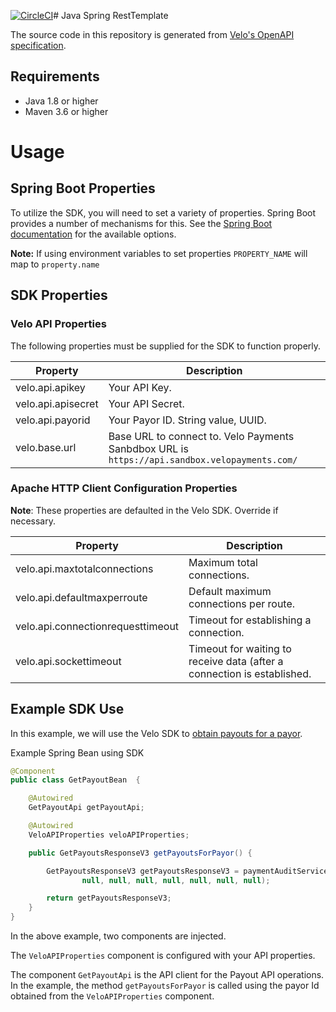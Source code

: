 [![CircleCI](https://circleci.com/gh/velopaymentsapi/java-spring-resttemplate/tree/v2.21.svg?style=svg)](https://circleci.com/gh/velopaymentsapi/java-spring-resttemplate/tree/v2.21)# Java Spring RestTemplate

The source code in this repository is generated from [Velo's OpenAPI specification](https://github.com/velopaymentsapi/VeloOpenApi).

## Requirements 
* Java 1.8 or higher
* Maven 3.6 or higher

# Usage 
## Spring Boot Properties 
To utilize the SDK, you will need to set a variety of properties. Spring Boot provides a number of mechanisms for this.
See the [Spring Boot documentation](https://docs.spring.io/spring-boot/docs/current/reference/html/spring-boot-features.html#boot-features-external-config) for the available options.

**Note:** If using environment variables to set properties `PROPERTY_NAME` will map to `property.name`

## SDK Properties
### Velo API Properties  
The following properties must be supplied for the SDK to function properly. 

| Property | Description | 
| -------- | ----------- |
| velo.api.apikey | Your API Key. |
| velo.api.apisecret | Your API Secret. |
| velo.api.payorid | Your Payor ID. String value, UUID. |
| velo.base.url | Base URL to connect to. Velo Payments Sanbdbox URL is `https://api.sandbox.velopayments.com/`|

### Apache HTTP Client Configuration Properties
**Note**: These properties are defaulted in the Velo SDK. Override if necessary.

| Property | Description | 
| -------- | ----------- |
| velo.api.maxtotalconnections | Maximum total connections. |
| velo.api.defaultmaxperroute | Default maximum connections per route. | 
| velo.api.connectionrequesttimeout | Timeout for establishing a connection. |
| velo.api.sockettimeout | Timeout for waiting to receive data (after a connection is established. |

## Example SDK Use
In this example, we will use the Velo SDK to [obtain payouts for a payor](https://apidocs.velopayments.com/#operation/getPayoutsForPayor).

Example Spring Bean using SDK

```java
@Component
public class GetPayoutBean  {

    @Autowired
    GetPayoutApi getPayoutApi;

    @Autowired
    VeloAPIProperties veloAPIProperties;

    public GetPayoutsResponseV3 getPayoutsForPayor() {

        GetPayoutsResponseV3 getPayoutsResponseV3 = paymentAuditServiceApi.getPayoutsForPayor(veloAPIProperties.getPayorIdUuid(),
                null, null, null, null, null, null, null);

        return getPayoutsResponseV3;
    }
}
```

In the above example, two components are injected. 

The `VeloAPIProperties` component is configured with your API properties.

The component `GetPayoutApi` is the API client for the Payout API operations. In the example, the method `getPayoutsForPayor`
is called using the payor Id obtained from the `VeloAPIProperties` component. 